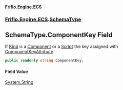 #### [Friflo.Engine.ECS](index.md 'index')
### [Friflo.Engine.ECS](Friflo.Engine.ECS.md 'Friflo.Engine.ECS').[SchemaType](SchemaType.md 'Friflo.Engine.ECS.SchemaType')

## SchemaType.ComponentKey Field

If [Kind](SchemaType.Kind.md 'Friflo.Engine.ECS.SchemaType.Kind') is a [Component](SchemaTypeKind.md#Friflo.Engine.ECS.SchemaTypeKind.Component 'Friflo.Engine.ECS.SchemaTypeKind.Component') or a [Script](Script.md 'Friflo.Engine.ECS.Script')
the key assigned with [ComponentKeyAttribute](ComponentKeyAttribute.md 'Friflo.Engine.ECS.ComponentKeyAttribute').

```csharp
public readonly string ComponentKey;
```

#### Field Value
[System.String](https://docs.microsoft.com/en-us/dotnet/api/System.String 'System.String')